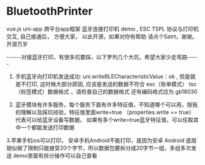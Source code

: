 # BluetoothPrinter
vue.js   uni-app 跨平台app框架 蓝牙连接打印机 demo , ESC TSPL 协议与打印机交互,  自己接通后， 方便大家，  以此开源，如果对你有帮助 请点个Satrt，谢谢。开源万岁

------对接蓝牙打印，有很多坑要踩，以下罗列几个大坑，希望大家少走弯路-----

1. 手机蓝牙向打印机发送成功:  uni.writeBLECharacteristicValue：ok , 但是就是不打印,  这时候大部分原因, 应该是发送的数据不符合 esc（账单模式） tsc（标签模式）数据格式 ，请检查自己的数据格式 还有编码格式应为 gb18030

2. 蓝牙模块有许多服务，每个服务下面有许多特征值，不知道哪个可以用，按我的理解以及踩坑经验，特征值里面write=true （properties.write == true） 代表可以给蓝牙设备写数据。 如果有多个write=true蓝牙特征值，可以任取其中一个都能发送打印数据

3.苹果手机ios可以打印， 安卓手机Android不能打印，是因为安卓 Android 底层貌似做了限制只能接受20个字节，所以数据包要拆分成20字节一组，多组多次发送 demo里面有拆分操作可以自己查看

